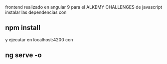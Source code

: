 frontend realizado en angular 9 para el ALKEMY CHALLENGES de javascript
instalar las dependencias con 
## npm install
y ejecutar en localhost:4200 con 
## ng serve -o 

